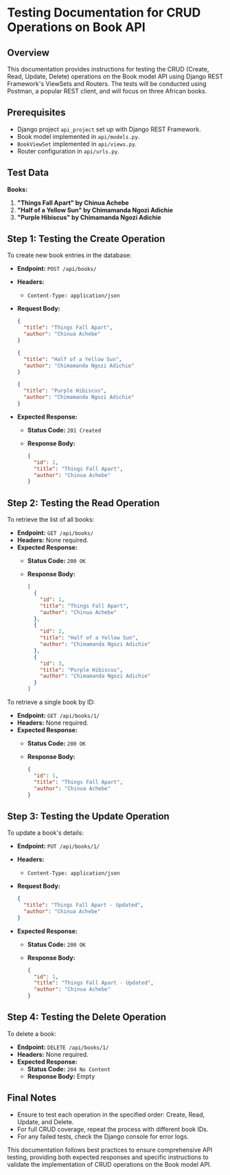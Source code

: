 # Testing Documentation for CRUD Operations on Book API

## Overview

This documentation provides instructions for testing the CRUD (Create, Read, Update, Delete) operations on the Book model API using Django REST Framework's ViewSets and Routers. The tests will be conducted using Postman, a popular REST client, and will focus on three African books.

## Prerequisites

- Django project `api_project` set up with Django REST Framework.
- Book model implemented in `api/models.py`.
- `BookViewSet` implemented in `api/views.py`.
- Router configuration in `api/urls.py`.

## Test Data

**Books:**

1. **"Things Fall Apart" by Chinua Achebe**
2. **"Half of a Yellow Sun" by Chimamanda Ngozi Adichie**
3. **"Purple Hibiscus" by Chimamanda Ngozi Adichie**

## Step 1: Testing the Create Operation

To create new book entries in the database:

- **Endpoint:** `POST /api/books/`
- **Headers:**
  - `Content-Type: application/json`
- **Request Body:**

  ```json
  {
    "title": "Things Fall Apart",
    "author": "Chinua Achebe"
  }
  ```

  ```json
  {
    "title": "Half of a Yellow Sun",
    "author": "Chimamanda Ngozi Adichie"
  }
  ```

  ```json
  {
    "title": "Purple Hibiscus",
    "author": "Chimamanda Ngozi Adichie"
  }
  ```

- **Expected Response:**
  - **Status Code:** `201 Created`
  - **Response Body:**

    ```json
    {
      "id": 1,
      "title": "Things Fall Apart",
      "author": "Chinua Achebe"
    }
    ```

## Step 2: Testing the Read Operation

To retrieve the list of all books:

- **Endpoint:** `GET /api/books/`
- **Headers:** None required.
- **Expected Response:**
  - **Status Code:** `200 OK`
  - **Response Body:**

    ```json
    [
      {
        "id": 1,
        "title": "Things Fall Apart",
        "author": "Chinua Achebe"
      },
      {
        "id": 2,
        "title": "Half of a Yellow Sun",
        "author": "Chimamanda Ngozi Adichie"
      },
      {
        "id": 3,
        "title": "Purple Hibiscus",
        "author": "Chimamanda Ngozi Adichie"
      }
    ]
    ```

To retrieve a single book by ID:

- **Endpoint:** `GET /api/books/1/`
- **Headers:** None required.
- **Expected Response:**
  - **Status Code:** `200 OK`
  - **Response Body:**

    ```json
    {
      "id": 1,
      "title": "Things Fall Apart",
      "author": "Chinua Achebe"
    }
    ```

## Step 3: Testing the Update Operation

To update a book's details:

- **Endpoint:** `PUT /api/books/1/`
- **Headers:**
  - `Content-Type: application/json`
- **Request Body:**

  ```json
  {
    "title": "Things Fall Apart - Updated",
    "author": "Chinua Achebe"
  }
  ```
  
- **Expected Response:**
  - **Status Code:** `200 OK`
  - **Response Body:**

    ```json
    {
      "id": 1,
      "title": "Things Fall Apart - Updated",
      "author": "Chinua Achebe"
    }
    ```

## Step 4: Testing the Delete Operation

To delete a book:

- **Endpoint:** `DELETE /api/books/1/`
- **Headers:** None required.
- **Expected Response:**
  - **Status Code:** `204 No Content`
  - **Response Body:** Empty

## Final Notes

- Ensure to test each operation in the specified order: Create, Read, Update, and Delete.
- For full CRUD coverage, repeat the process with different book IDs.
- For any failed tests, check the Django console for error logs.

This documentation follows best practices to ensure comprehensive API testing, providing both expected responses and specific instructions to validate the implementation of CRUD operations on the Book model API.
